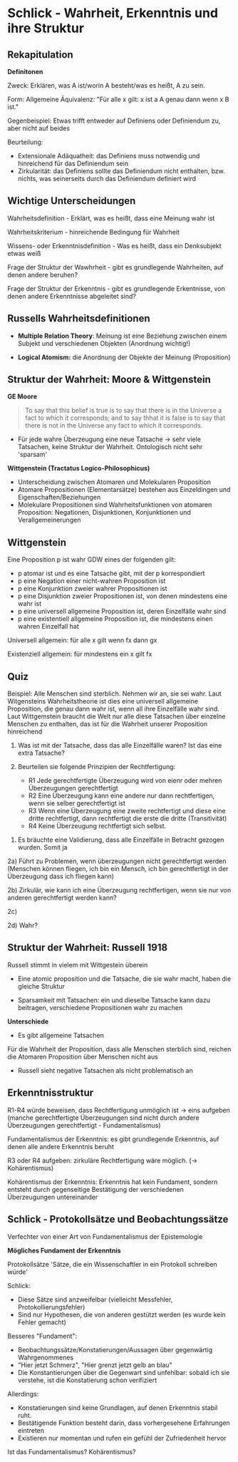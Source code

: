 # Schlick - Wahrheit, Erkenntnis und ihre Struktur

## Rekapitulation

**Definitonen**

Zweck: Erklären, was A ist/worin A besteht/was es heißt, A zu sein.

Form: Allgemeine Äquivalenz: "Für alle x gilt: x ist a A genau dann wenn x B ist."

Gegenbeispiel: Etwas trifft entweder auf Definiens oder Definiendum zu, aber nicht auf beides


Beurteilung:

* Extensionale Adäquatheit: das Definiens muss notwendig und hinreichend für das Definiendum sein
* Zirkularität: das Definiens sollte das Definiendum nicht enthalten, bzw. nichts, was seinerseits durch das Definiendum definiert wird


## Wichtige Unterscheidungen

Wahrheitsdefinition - Erklärt, was es heißt, dass eine Meinung wahr ist

Wahrheitskriterium - hinreichende Bedingung für Wahrheit

Wissens- oder Erkenntnisdefinition - Was es heißt, dass ein Denksubjekt etwas weiß

Frage der Struktur der Wawhrheit - gibt es grundlegende Wahrheiten, auf denen andere beruhen?

Frage der Struktur der Erkenntnis - gibt es grundlegende Erkentnisse, von denen andere Erkenntnisse abgeleitet sind?

## Russells Wahrheitsdefinitionen

* **Multiple Relation Theory**: Meinung ist eine Beziehung zwischen einem Subjekt und verschiedenen Objekten (Anordnung wichtig!)

* **Logical Atomism:** die Anordnung der Objekte der Meinung (Proposition)

## Struktur der Wahrheit: Moore & Wittgenstein

**GE Moore**

>To say that this belief is true is to say that there is in the Universe a fact to which it corresponds; and to say thhat it is false is to say that there is not in the Universe any fact to which it corresponds.

* Für jede wahre Überzeugung eine neue Tatsache -> sehr viele Tatsachen, keine Struktur der Wahrheit. Ontologisch nicht sehr 'sparsam'

**Wittgenstein (Tractatus Logico-Philosophicus)**
* Unterscheidung zwischen Atomaren und Molekularen Proposition
* Atomare Propositionen (Elementarsätze) bestehen aus Einzeldingen und Eigenschaften/Beziehungen
* Molekulare Propositionen sind Wahrheitsfunktionen von atomaren Proposition: Negationen, Disjunktionen, Konjunktionen und Verallgemeinerungen



## Wittgenstein

Eine Proposition p ist wahr GDW eines der folgenden gilt:

* p atomar ist und es eine Tatsache gibt, mit der p korrespondiert
* p eine Negation einer nicht-wahren Proposition ist
* p eine Konjunktion zweier wahrer Propositionen ist
* p eine Disjunktion zweier Propositionen ist, von denen mindestens eine wahr ist
* p eine universell allgemeine Proposition ist, deren Einzelfälle wahr sind
* p eine existentiell allgemeine Proposition ist, die mindestens einen wahren Einzelfall hat

Universell allgemein: für alle x gilt wenn fx dann gx

Existenziell allgemein: für mindestens ein x gilt fx

## Quiz

Beispiel: Alle Menschen sind sterblich. Nehmen wir an, sie sei wahr. Laut Witgensteins Wahrheitstheorie ist dies eine universell allgemeine Proposition, die genau dann wahr ist, wenn all ihre Einzelfälle wahr sind.
Laut Wittgemstein braucht die Welt nur alle diese Tatsachen über einzelne Menschen zu enthalten, das ist für die Wahrheit unserer Proposition hinreichend

1. Was ist mit der Tatsache, dass das alle Einzelfälle waren? Ist das eine extra Tatsache?

2. Beurteilen sie folgende Prinzipien der Rechtfertigung:
    * R1 Jede gerechtfertigte Überzeugung wird von eienr oder mehren Überzeugungen gerechtfertigt
    * R2 Eine Überzeugung kann eine andere nur dann rechtfertigen, wenn sie selber gerechtfertigt ist
    * R3 Wenn eine Überzeugung eine zweite rechtfertigt und diese eine dritte rechtfertigt, dann rechtfertigt die erste die dritte (Transitivität)
    * R4 Keine Überzeugung rechtfertigt sich selbst.


1) Es bräuchte eine Validierung, dass alle Einzelfälle in Betracht gezogen wurden. Somit ja

2a) Führt zu Problemen, wenn überzeugungen nicht gerechtfertigt werden (Menschen können fliegen, ich bin ein Mensch, ich bin gerechtfertigt in der Überzeugung dass ich fliegen kann)

2b) Zirkulär, wie kann ich eine Überzeugung rechtfertigen, wenn sie nur von anderen gerechtfertigt werden kann?

2c)

2d) Wahr?

## Struktur der Wahrheit: Russell 1918

Russell stimmt in vielem mit Wittgestein überein

* Eine atomic proposition und die Tatsache, die sie wahr macht, haben die gleiche Struktur

* Sparsamkeit mit Tatsachen: ein und dieselbe Tatsache kann dazu beitragen, verschiedene Propositionen wahr zu machen

**Unterschiede**

* Es gibt allgemeine Tatsachen

Für die Wahrheit der Proposition, dass alle Menschen sterblich sind, reichen die Atomaren Proposition über Menschen nicht aus

* Russell sieht negative Tatsachen als nicht problematisch an

## Erkenntnisstruktur

R1-R4 würde beweisen, dass Rechtfertigung unmöglich ist -> eins aufgeben (manche gerechtfertigte Überzeugungen sind nicht durch andere Überzeugungen gerechtfertigt - Fundamentalismus)

Fundamentalismus der Erkenntnis: es gibt grundlegende Erkenntnis, auf denen alle andere Erkenntnis beruht

R3 oder R4 aufgeben: zirkuläre Rechtfertigung wäre möglich. (-> Kohärentismus)

Kohärentismus der Erkenntnis: Erkenntnis hat kein Fundament, sondern entsteht durch gegenseitige Bestätigung der verschiedenen Überzeugungen untereinander

## Schlick - Protokollsätze und Beobachtungssätze

Verfechter von einer Art von Fundamentalismus der Epistemologie

**Mögliches Fundament der Erkenntnis**

Protokollsätze 'Sätze, die ein Wissenschaftler in ein Protokoll schreiben würde'

Schlick:

* Diese Sätze sind anzweifelbar (vielleicht Messfehler, Protokollierungsfehler)
* Sind nur Hypothesen, die von anderen gestützt werden (es wurde kein Fehler gemacht)

Besseres "Fundament":

* Beobachtungssätze/Konstatierungen/Aussagen über gegenwärtig Wahrgenommenes
* "Hier jetzt Schmerz", "Hier grenzt jetzt gelb an blau"
* Die Konstantierungen über die Gegenwart sind unfehlbar: sobald ich sie verstehe, ist die Konstatierung schon verifiziert

Allerdings:

* Konstatierungen sind keine Grundlagen, auf denen Erkenntnis stabil ruht.
* Bestätigende Funktion besteht darin, dass vorhergesehene Erfahrungen eintreten
* Existieren nur momentan und rufen ein gefühl der Zufriedenheit hervor

Ist das Fundamentalismus? Kohärentismus?
